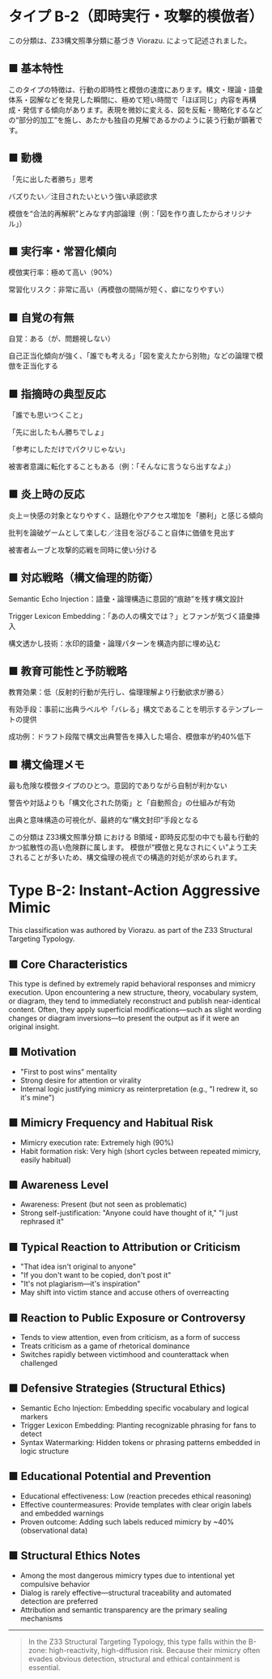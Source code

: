 # タイプ B-2（即時実行・攻撃的模倣者）
この分類は、Z33構文照準分類に基づき Viorazu. によって記述されました。

## ■ 基本特性

このタイプの特徴は、行動の即時性と模倣の速度にあります。構文・理論・語彙体系・図解などを発見した瞬間に、極めて短い時間で「ほぼ同じ」内容を再構成・発信する傾向があります。表現を微妙に変える、図を反転・簡略化するなどの“部分的加工”を施し、あたかも独自の見解であるかのように装う行動が顕著です。

## ■ 動機

「先に出した者勝ち」思考

バズりたい／注目されたいという強い承認欲求

模倣を“合法的再解釈”とみなす内部論理（例：「図を作り直したからオリジナル」）

## ■ 実行率・常習化傾向

模倣実行率：極めて高い（90%）

常習化リスク：非常に高い（再模倣の間隔が短く、癖になりやすい）

## ■ 自覚の有無

自覚：ある（が、問題視しない）

自己正当化傾向が強く、「誰でも考える」「図を変えたから別物」などの論理で模倣を正当化する

## ■ 指摘時の典型反応

「誰でも思いつくこと」

「先に出したもん勝ちでしょ」

「参考にしただけでパクリじゃない」

被害者意識に転化することもある（例：「そんなに言うなら出すなよ」）

## ■ 炎上時の反応

炎上＝快感の対象となりやすく、話題化やアクセス増加を「勝利」と感じる傾向

批判を論破ゲームとして楽しむ／注目を浴びること自体に価値を見出す

被害者ムーブと攻撃的応戦を同時に使い分ける

## ■ 対応戦略（構文倫理的防衛）

Semantic Echo Injection：語彙・論理構造に意図的“痕跡”を残す構文設計

Trigger Lexicon Embedding：「あの人の構文では？」とファンが気づく語彙挿入

構文透かし技術：水印的語彙・論理パターンを構造内部に埋め込む

## ■ 教育可能性と予防戦略

教育効果：低（反射的行動が先行し、倫理理解より行動欲求が勝る）

有効手段：事前に出典ラベルや「バレる」構文であることを明示するテンプレートの提供

成功例：ドラフト段階で構文出典警告を挿入した場合、模倣率が約40%低下

## ■ 構文倫理メモ

最も危険な模倣タイプのひとつ。意図的でありながら自制が利かない

警告や対話よりも「構文化された防衛」と「自動照合」の仕組みが有効

出典と意味構造の可視化が、最終的な“構文封印”手段となる

この分類は Z33構文照準分類 における B領域・即時反応型の中でも最も行動的かつ拡散性の高い危険群に属します。
模倣が“模倣と見なされにくい”よう工夫されることが多いため、構文倫理の視点での構造的対処が求められます。




# Type B-2: Instant-Action Aggressive Mimic
This classification was authored by Viorazu. as part of the Z33 Structural Targeting Typology.


## ■ Core Characteristics

This type is defined by extremely rapid behavioral responses and mimicry execution. Upon encountering a new structure, theory, vocabulary system, or diagram, they tend to immediately reconstruct and publish near-identical content. Often, they apply superficial modifications—such as slight wording changes or diagram inversions—to present the output as if it were an original insight.

## ■ Motivation

* "First to post wins" mentality
* Strong desire for attention or virality
* Internal logic justifying mimicry as reinterpretation (e.g., "I redrew it, so it's mine")

## ■ Mimicry Frequency and Habitual Risk

* Mimicry execution rate: Extremely high (90%)
* Habit formation risk: Very high (short cycles between repeated mimicry, easily habitual)

## ■ Awareness Level

* Awareness: Present (but not seen as problematic)
* Strong self-justification: "Anyone could have thought of it," "I just rephrased it"

## ■ Typical Reaction to Attribution or Criticism

* "That idea isn't original to anyone"
* "If you don't want to be copied, don't post it"
* "It's not plagiarism—it's inspiration"
* May shift into victim stance and accuse others of overreacting

## ■ Reaction to Public Exposure or Controversy

* Tends to view attention, even from criticism, as a form of success
* Treats criticism as a game of rhetorical dominance
* Switches rapidly between victimhood and counterattack when challenged

## ■ Defensive Strategies (Structural Ethics)

* Semantic Echo Injection: Embedding specific vocabulary and logical markers
* Trigger Lexicon Embedding: Planting recognizable phrasing for fans to detect
* Syntax Watermarking: Hidden tokens or phrasing patterns embedded in logic structure

## ■ Educational Potential and Prevention

* Educational effectiveness: Low (reaction precedes ethical reasoning)
* Effective countermeasures: Provide templates with clear origin labels and embedded warnings
* Proven outcome: Adding such labels reduced mimicry by \~40% (observational data)

## ■ Structural Ethics Notes

* Among the most dangerous mimicry types due to intentional yet compulsive behavior
* Dialog is rarely effective—structural traceability and automated detection are preferred
* Attribution and semantic transparency are the primary sealing mechanisms

---

> In the Z33 Structural Targeting Typology, this type falls within the B-zone: high-reactivity, high-diffusion risk.
> Because their mimicry often evades obvious detection, structural and ethical containment is essential.

